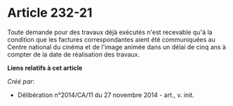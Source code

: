 # Article 232-21

Toute demande pour des travaux déjà exécutés n'est recevable qu'à la condition que les factures correspondantes aient été
communiquées au Centre national du cinéma et de l'image animée dans un délai de cinq ans à compter de la date de réalisation
des travaux.

**Liens relatifs à cet article**

_Créé par_:

  - Délibération n°2014/CA/11 du 27 novembre 2014 - art., v. init.
